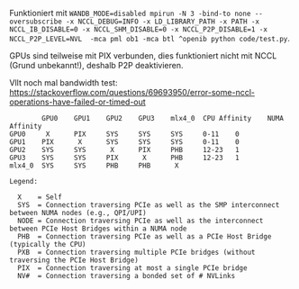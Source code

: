Funktioniert mit `WANDB_MODE=disabled mpirun -N 3 -bind-to none --oversubscribe -x NCCL_DEBUG=INFO -x LD_LIBRARY_PATH -x PATH -x NCCL_IB_DISABLE=0 -x NCCL_SHM_DISABLE=0 -x NCCL_P2P_DISABLE=1 -x NCCL_P2P_LEVEL=NVL  -mca pml ob1 -mca btl ^openib python code/test.py`.

GPUs sind teilweise mit PIX verbunden, dies funktioniert nicht mit NCCL (Grund unbekannt!), deshalb P2P deaktivieren.

Vllt noch mal bandwidth test: https://stackoverflow.com/questions/69693950/error-some-nccl-operations-have-failed-or-timed-out

```
        GPU0    GPU1    GPU2    GPU3    mlx4_0  CPU Affinity    NUMA Affinity
GPU0     X      PIX     SYS     SYS     SYS     0-11    0
GPU1    PIX      X      SYS     SYS     SYS     0-11    0
GPU2    SYS     SYS      X      PIX     PHB     12-23   1
GPU3    SYS     SYS     PIX      X      PHB     12-23   1
mlx4_0  SYS     SYS     PHB     PHB      X 

Legend:

  X    = Self
  SYS  = Connection traversing PCIe as well as the SMP interconnect between NUMA nodes (e.g., QPI/UPI)
  NODE = Connection traversing PCIe as well as the interconnect between PCIe Host Bridges within a NUMA node
  PHB  = Connection traversing PCIe as well as a PCIe Host Bridge (typically the CPU)
  PXB  = Connection traversing multiple PCIe bridges (without traversing the PCIe Host Bridge)
  PIX  = Connection traversing at most a single PCIe bridge
  NV#  = Connection traversing a bonded set of # NVLinks
```